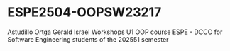# ESPE2504-OOPSW23217
Astudillo Ortga Gerald Israel Workshops U1
OOP course ESPE - DCCO for Software Engineering students of the 202551 semester
